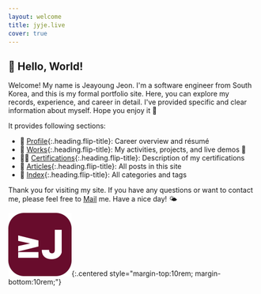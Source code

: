 ```yaml
---
layout: welcome
title: jyje.live
cover: true
---
```

## 🎉 Hello, World!

Welcome! My name is Jeayoung Jeon. I'm a software engineer from South Korea, and this is my formal portfolio site. Here, you can explore my records, experience, and career in detail. I've provided specific and clear information about myself. Hope you enjoy it 🥰

It provides following sections:

- 💼 [Profile]{:.heading.flip-title}: Career overview and résumé 
- 🚀 [Works]{:.heading.flip-title}: My activities, projects, and live demos 🚀
- 🧑‍💻 [Certifications]{:.heading.flip-title}: Description of my certifications
- 📜 [Articles]{:.heading.flip-title}: All posts in this site
- 🔖 [Index]{:.heading.flip-title}: All categories and tags

Thank you for visiting my site. If you have any questions or want to contact me, please feel free to [Mail] me. Have a nice day! 🌤️

![Logo of this site](assets/icons/icon-128x128.png){:.centered style="margin-top:10rem; margin-bottom:10rem;"}

[Profile]: profile "my-profile --verbose"
[Résumé]: profile/resume "my-profile resume"
[Curriculum Vitae]: profile/cv "my-profile cv"
[CV]: profile/cv "my-profile cv"
[Works]: works
[Certifications]: certifications
[Articles]: articles
[Index]: index
[Blog]: blog
[MAXST]: https://www.linkedin.com/company/maxst "LinkedIn profile of MAXST Co., Ltd."

[Mail]: mailto:jyjeon+portfolio@outlook.com?subject=To&nbsp;Jeayoung&nbsp;Jeon

<!-- 🧑‍💻 Set-up and Run -->

<!-- bundle install -->
<!-- bundle update --bundler -->
<!-- bundle exec jekyll serve --force_polling --livereload -->
